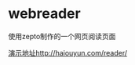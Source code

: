 # webreader

使用zepto制作的一个网页阅读页面

[演示地址http://haiouyun.com/reader/]

[演示地址http://haiouyun.com/reader/]:http://haiouyun.com/reader/
